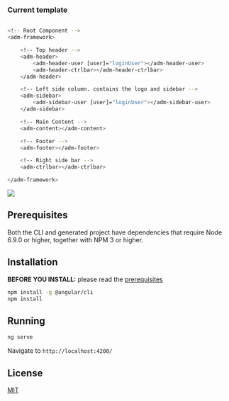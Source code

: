 ### Current template

```bash

<!-- Root Component -->
<adm-framework>

    <!-- Top header -->
    <adm-header>
        <adm-header-user [user]="loginUser"></adm-header-user>
        <adm-header-ctrlbar></adm-header-ctrlbar>
    </adm-header>

    <!-- Left side column. contains the logo and sidebar -->
    <adm-sidebar>
        <adm-sidebar-user [user]="loginUser"></adm-sidebar-user>
    </adm-sidebar>

    <!-- Main Content -->
    <adm-content></adm-content>

    <!-- Footer -->
    <adm-footer></adm-footer>

    <!-- Right side bar -->
    <adm-ctrlbar></adm-ctrlbar>

</adm-framework>

```

![](https://github.com/zmlcoder/angular2-adminlte/blob/master/screenshots/demo.gif)

## Prerequisites

Both the CLI and generated project have dependencies that require Node 6.9.0 or higher, together
with NPM 3 or higher.

## Installation

**BEFORE YOU INSTALL:** please read the [prerequisites](#prerequisites)
```bash
npm install -g @angular/cli
npm install
```

## Running
```bash
ng serve
```
Navigate to `http://localhost:4200/`

## License
 [MIT](/LICENSE)
